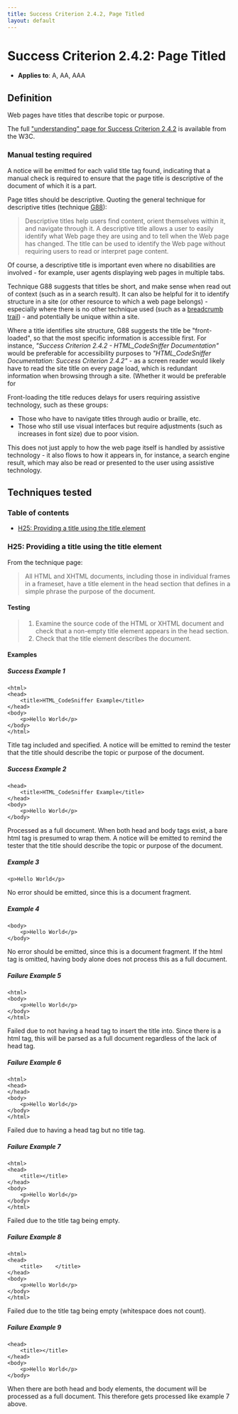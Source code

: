 ```yaml
---
title: Success Criterion 2.4.2, Page Titled
layout: default
---
```


# Success Criterion 2.4.2: Page Titled

- **Applies to**: A, AA, AAA

## Definition

Web pages have titles that describe topic or purpose.

The full ["understanding" page for Success Criterion 2.4.2](http://www.w3.org/TR/UNDERSTANDING-WCAG20/navigation-mechanisms-title.html) is available from the W3C.

### Manual testing required

A notice will be emitted for each valid title tag found, indicating that a manual check is required to ensure that the page title is descriptive of the document of which it is a part.

Page titles should be descriptive. Quoting the general technique for descriptive titles (technique [G88][]):

> Descriptive titles help users find content, orient themselves within it, and navigate through it. A descriptive title allows a user to easily identify what Web page they are using and to tell when the Web page has changed. The title can be used to identify the Web page without requiring users to read or interpret page content.

  [G88]: http://www.w3.org/TR/2010/NOTE-WCAG20-TECHS-20101014/G88 "G88: Providing descriptive titles for Web pages"

Of course, a descriptive title is important even where no disabilities are involved - for example, user agents displaying web pages in multiple tabs.

Technique G88 suggests that titles be short, and make sense when read out of context (such as in a search result). It can also be helpful for it to identify structure in a site (or other resource to which a web page belongs) - especially where there is no other technique used (such as a [breadcrumb trail][G65]) - and potentially be unique within a site.

  [G65]: http://www.w3.org/TR/2010/NOTE-WCAG20-TECHS-20101014/G65.html "G65: Providing a breadcrumb trail"

Where a title identifies site structure, G88 suggests the title be "front-loaded", so that the most specific information is accessible first. For instance, *"Success Criterion 2.4.2 - HTML\_CodeSniffer Documentation"* would be preferable for accessibility purposes to *"HTML\_CodeSniffer Documentation: Success Criterion 2.4.2"* - as a screen reader would likely have to read the site title on every page load, which is redundant information when browsing through a site. (Whether it would be preferable for

Front-loading the title reduces delays for users requiring assistive technology, such as these groups:

- Those who have to navigate titles through audio or braille, etc.
- Those who still use visual interfaces but require adjustments (such as increases in font size) due to poor vision.

This does not just apply to how the web page itself is handled by assistive technology - it also flows to how it appears in, for instance, a search engine result, which may also be read or presented to the user using assistive technology.

## Techniques tested

### Table of contents

- [H25: Providing a title using the title element](#tech-h25)

### <a id="tech-h25">H25: Providing a title using the title element</a>

From the technique page:

> All HTML and XHTML documents, including those in individual frames in a frameset, have a title element in the head section that defines in a simple phrase the purpose of the document.

#### Testing

> 1. Examine the source code of the HTML or XHTML document and check that a non-empty title element appears in the head section.
> 2. Check that the title element describes the document.

#### Examples

##### Success Example 1

    <html>
    <head>
        <title>HTML_CodeSniffer Example</title>
    </head>
    <body>
        <p>Hello World</p>
    </body>
    </html>

Title tag included and specified. A notice will be emitted to remind the tester that the title should describe the topic or purpose of the document.

##### Success Example 2

    <head>
        <title>HTML_CodeSniffer Example</title>
    </head>
    <body>
        <p>Hello World</p>
    </body>

Processed as a full document. When both head and body tags exist, a bare html tag is presumed to wrap them. A notice will be emitted to remind the tester that the title should describe the topic or purpose of the document.

##### Example 3

    <p>Hello World</p>

No error should be emitted, since this is a document fragment.

##### Example 4

    <body>
        <p>Hello World</p>
    </body>

No error should be emitted, since this is a document fragment. If the html tag is omitted, having body alone does not process this as a full document.

##### Failure Example 5

    <html>
    <body>
        <p>Hello World</p>
    </body>
    </html>

Failed due to not having a head tag to insert the title into. Since there is a html tag, this will be parsed as a full document regardless of the lack of head tag.

##### Failure Example 6

    <html>
    <head>
    </head>
    <body>
        <p>Hello World</p>
    </body>
    </html>

Failed due to having a head tag but no title tag.

##### Failure Example 7

    <html>
    <head>
        <title></title>
    </head>
    <body>
        <p>Hello World</p>
    </body>
    </html>

Failed due to the title tag being empty.

##### Failure Example 8

    <html>
    <head>
        <title>    </title>
    </head>
    <body>
        <p>Hello World</p>
    </body>
    </html>

Failed due to the title tag being empty (whitespace does not count).

##### Failure Example 9

    <head>
        <title></title>
    </head>
    <body>
        <p>Hello World</p>
    </body>

When there are both head and body elements, the document will be processed as a full document. This therefore gets processed like example 7 above.
